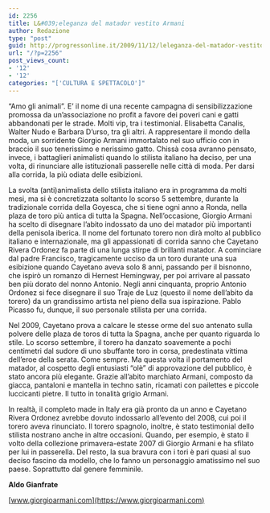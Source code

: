 ```yaml
---
id: 2256
title: L&#039;eleganza del matador vestito Armani
author: Redazione
type: "post"
guid: http://progressonline.it/2009/11/12/leleganza-del-matador-vestito-armani/
url: "/?p=2256"
post_views_count:
- '12'
- '12'
categories: "['CULTURA E SPETTACOLO']"
---
```


“Amo gli animali”. E’ il nome di una recente campagna di sensibilizzazione promossa da un’associazione no profit a favore dei poveri cani e gatti abbandonati per le strade. Molti vip, tra i testimonial. Elisabetta Canalis, Walter Nudo e Barbara D’urso, tra gli altri. A rappresentare il mondo della moda, un sorridente Giorgio Armani immortalato nel suo ufficio con in braccio il suo tenerissimo e nerissimo gatto. Chissà cosa avranno pensato, invece, i battaglieri animalisti quando lo stilista italiano ha deciso, per una volta, di rinunciare alle istituzionali passerelle nelle città di moda. Per darsi alla corrida, la più odiata delle esibizioni.

La svolta (anti)animalista dello stilista italiano era in programma da molti mesi, ma si è concretizzata soltanto lo scorso 5 settembre, durante la tradizionale corrida della Goyesca, che si tiene ogni anno a Ronda, nella plaza de toro più antica di tutta la Spagna. Nell’occasione, Giorgio Armani ha scelto di disegnare l’abito indossato da uno dei matador più importanti della penisola iberica. Il nome del fortunato torero non dirà molto al pubblico italiano e internazionale, ma gli appassionati di corrida sanno che Cayetano Rivera Ordonez fa parte di una lunga stirpe di brillanti matador. A cominciare dal padre Francisco, tragicamente ucciso da un toro durante una sua esibizione quando Cayetano aveva solo 8 anni, passando per il bisnonno, che ispirò un romanzo di Hernest Hemingway, per poi arrivare al passato ben più dorato del nonno Antonio. Negli anni cinquanta, proprio Antonio Ordonez si fece disegnare il suo Traje de Luz (questo il nome dell’abito da torero) da un grandissimo artista nel pieno della sua ispirazione. Pablo Picasso fu, dunque, il suo personale stilista per una corrida.

Nel 2009, Cayetano prova a calcare le stesse orme del suo antenato sulla polvere delle plaza de toros di tutta la Spagna, anche per quanto riguarda lo stile. Lo scorso settembre, il torero ha danzato soavemente a pochi centimetri dal sudore di uno sbuffante toro in corsa, predestinata vittima dell’eroe della serata. Come sempre. Ma questa volta il portamento del matador, al cospetto degli entusiasti “olè” di approvazione del pubblico, è stato ancora più elegante. Grazie all’abito marchiato Armani, composto da giacca, pantaloni e mantella in techno satin, ricamati con pailettes e piccole luccicanti pietre. Il tutto in tonalità grigio Armani.

In realtà, il completo made in Italy era già pronto da un anno e Cayetano Rivera Ordonez avrebbe dovuto indossarlo all’evento del 2008, cui poi il torero aveva rinunciato. Il torero spagnolo, inoltre, è stato testimonial dello stilista nostrano anche in altre occasioni. Quando, per esempio, è stato il volto della collezione primavera-estate 2007 di Giorgio Armani e ha sfilato per lui in passerella. Del resto, la sua bravura con i tori è pari quasi al suo deciso fascino da modello, che lo fanno un personaggio amatissimo nel suo paese. Soprattutto dal genere femminile.

**Aldo Gianfrate**

[www.giorgioarmani.com](https://www.giorgioarmani.com)
